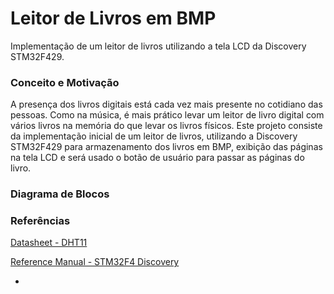 # Leitor de Livros em BMP 

Implementação de um leitor de livros utilizando a tela LCD da Discovery STM32F429.

### Conceito e Motivação
A presença dos livros digitais está cada vez mais presente no cotidiano das pessoas. Como na música, é mais prático levar um leitor de livro digital com vários livros na memória do que levar os livros físicos. 
Este projeto consiste da implementação inicial de um leitor de livros, utilizando a Discovery STM32F429 para armazenamento dos livros em BMP, exibição das páginas na tela LCD e será usado o botão de usuário para passar as páginas do livro.

### Diagrama de Blocos


### Referências

[Datasheet - DHT11](https://github.com/Microcontroladores2018/Sampaio/blob/master/DHT11.pdf)

[Reference Manual - STM32F4 Discovery](http://www.st.com/content/ccc/resource/technical/document/reference_manual/3d/6d/5a/66/b4/99/40/d4/DM00031020.pdf/files/DM00031020.pdf/jcr:content/translations/en.DM00031020.pdf)

  - 